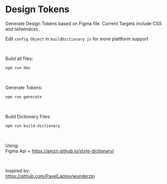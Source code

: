 # Design Tokens

Generate Design Tokens based on Figma file.
Current Targets include CSS and tailwindcss

Edit ```config Object``` in ```buildDictionary.js``` for more plattform support

<br>

Build all files:
```bash
npm run dev
```

<br>

Generate Tokens:
```bash
npm run generate
```

<br>

Build Dictionary Files:
```bash
npm run build-dictionary
```

<br>

Using:<br>
Figma Api + https://amzn.github.io/style-dictionary/

<br>

Inspired by:<br> https://github.com/PavelLaptev/wunderzin
